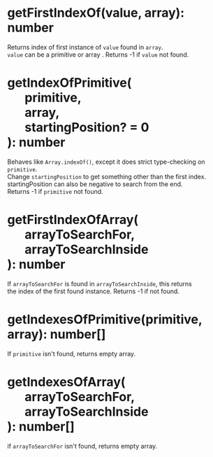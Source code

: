 # getFirstIndexOf(value, array): number

Returns index of first instance of `value` found in `array`.  
`value` can be a primitive or array .  Returns -1 if `value` not found.

# getIndexOfPrimitive(<br>&nbsp;&nbsp;&nbsp;&nbsp;&nbsp;&nbsp;primitive,<br>&nbsp;&nbsp;&nbsp;&nbsp;&nbsp;&nbsp;array,<br>&nbsp;&nbsp;&nbsp;&nbsp;&nbsp;&nbsp;startingPosition? = 0<br>): number

Behaves like `Array.indexOf()`, except it does strict type-checking on `primitive`.  
Change `startingPosition` to get something other than the first index.  
startingPosition can also be negative to search from the end.  
Returns -1 if `primitive` not found.


# getFirstIndexOfArray(<br>&nbsp;&nbsp;&nbsp;&nbsp;&nbsp;&nbsp;arrayToSearchFor,<br>&nbsp;&nbsp;&nbsp;&nbsp;&nbsp;&nbsp;arrayToSearchInside<br>): number

If `arrayToSearchFor` is found in `arrayToSearchInside`, this returns  
the index of the first found instance.  Returns -1 if not found.


# getIndexesOfPrimitive(primitive, array): number[]

If `primitive` isn't found, returns empty array.


# getIndexesOfArray(<br>&nbsp;&nbsp;&nbsp;&nbsp;&nbsp;&nbsp;arrayToSearchFor,<br>&nbsp;&nbsp;&nbsp;&nbsp;&nbsp;&nbsp;arrayToSearchInside<br>): number[]

if `arrayToSearchFor` isn't found, returns empty array.